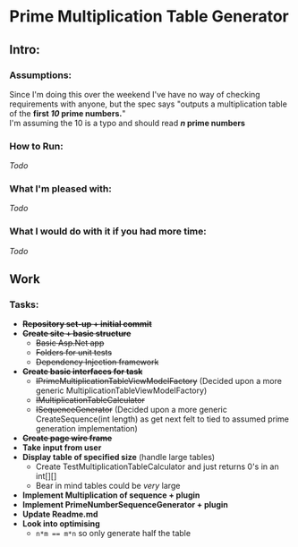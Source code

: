 # Prime Multiplication Table Generator

## Intro:

### Assumptions:
Since I'm doing this over the weekend I've have no way of checking requirements with anyone, but the spec says "outputs a multiplication table of the **first *10* prime numbers.**"  
I'm assuming the 10 is a typo and should read ***n* prime numbers**

### How to Run:
*Todo*

### What I'm pleased with:
*Todo*

### What I would do with it if you had more time:
*Todo*

## Work

### Tasks:

* ~~**Repository set-up + initial commit**~~
* ~~**Create site + basic structure**~~
  * ~~Basic Asp.Net app~~
  * ~~Folders for unit tests~~
  * ~~Dependency Injection framework~~
* ~~**Create basic interfaces for task**~~  
  * ~~IPrimeMultiplicationTableViewModelFactory~~ (Decided upon a more generic MultiplicationTableViewModelFactory)   
  * ~~IMultiplicationTableCalculator~~   
  * ~~ISequenceGenerator~~ (Decided upon a more generic CreateSequence(int length) as get next felt to tied to assumed prime generation implementation)
* ~~**Create page wire frame**~~
* **Take input from user**
* **Display table of specified size** (handle large tables)
  * Create TestMultiplicationTableCalculator and just returns 0's in an int[][]
  * Bear in mind tables could be *very* large
* **Implement Multiplication of sequence + plugin**
* **Implement PrimeNumberSequenceGenerator + plugin**
* **Update Readme.md**
* **Look into optimising**
  * `n*m == m*n` so only generate half the table
